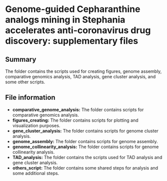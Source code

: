 # Genome-guided Cepharanthine analogs mining in Stephania accelerates anti-coronavirus drug discovery: supplementary files

## Summary

The folder contains the scripts used for creating figures, genome assembly, comparative genomics analysis, TAD analysis, gene cluster analysis, and some other scripts.

## File information

* **comparative_genome_analysis:**  The folder contains scripts for comparative genomics analysis.
* **figures_creating:** The folder contains scripts for plotting and visualization purposes.
* **gene_cluster_analysis:**  The folder contains scripts for genome cluster analysis.
* **genome_assembly:**  The folder contains scripts for genome assembly.
* **genome_collinearity_analysis:**  The folder contains scripts for genome collinearity analysis.
* **TAD_analysis:**  The folder contains the scripts used for TAD analysis and gene cluster analysis.
* **others_script:** The folder contains some shared steps for analysis and some additional steps.
